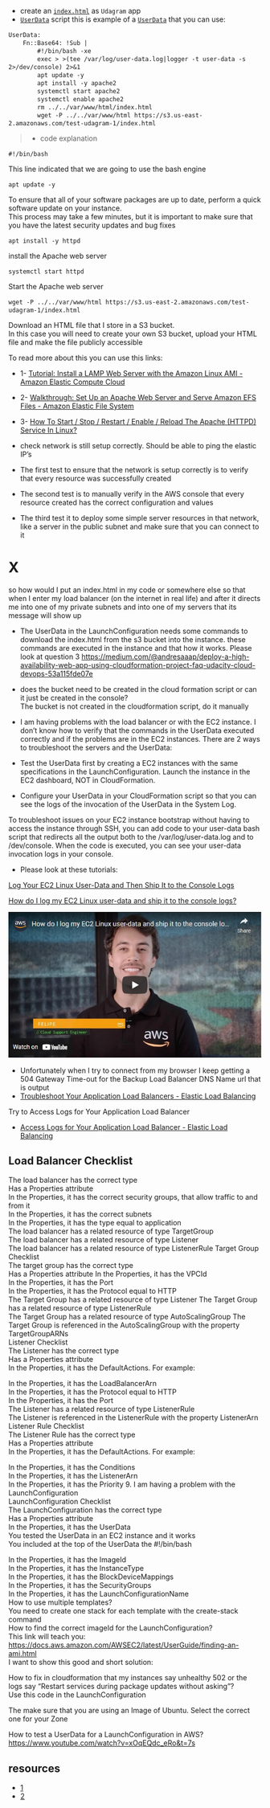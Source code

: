 * create an [`index.html`](./index.html) as `Udagram` app
* [`UserData`](./script.yml) script this is example of a [`UserData`](./script.yml) that you can use:
```
UserData: 
    Fn::Base64: !Sub |
        #!/bin/bash -xe
        exec > >(tee /var/log/user-data.log|logger -t user-data -s 2>/dev/console) 2>&1
        apt update -y
        apt install -y apache2
        systemctl start apache2
        systemctl enable apache2
        rm ../../var/www/html/index.html
        wget -P ../../var/www/html https://s3.us-east-2.amazonaws.com/test-udagram-1/index.html
  ```

> * code explanation

    #!/bin/bash
This line indicated that we are going to use the bash engine

    apt update -y
To ensure that all of your software packages are up to date, perform a quick software update on your instance.  
This process may take a few minutes, but it is important to make sure that you have the latest security updates and bug fixes

    apt install -y httpd
install the Apache web server

    systemctl start httpd
Start the Apache web server

    wget -P ../../var/www/html https://s3.us-east-2.amazonaws.com/test-udagram-1/index.html
Download an HTML file that I store in a S3 bucket.  
In this case you will need to create your own S3 bucket, upload your HTML file and make the file publicly accessible

To read more about this you can use this links:
* 1- [Tutorial: Install a LAMP Web Server with the Amazon Linux AMI - Amazon Elastic Compute Cloud](https://docs.aws.amazon.com/AWSEC2/latest/UserGuide/install-LAMP.html)
* 2- [Walkthrough: Set Up an Apache Web Server and Serve Amazon EFS Files - Amazon Elastic File System](https://docs.aws.amazon.com/efs/latest/ug/wt2-apache-web-server.html)
* 3- [How To Start / Stop / Restart / Enable / Reload The Apache (HTTPD) Service In Linux?](https://www.2daygeek.com/start-stop-restart-enable-reload-apache-httpd-web-server-service-in-linux/)


* check network is still setup correctly. Should be able to ping the elastic IP’s
* The first test to ensure that the network is setup correctly is to verify that every resource was successfully created
* The second test is to manually verify in the AWS console that every resource created has the correct configuration and values
* The third test it to deploy some simple server resources in that network, like a server in the public subnet and make sure that you can connect to it

# X
so how would I put an index.html in my code or somewhere else so that when I enter my load balancer (on the internet in real life) and after it directs me into one of my private subnets and into one of my servers that its message will show up

* The UserData in the LaunchConfiguration needs some commands to download the index.html from the s3 bucket into the instance. these commands are executed in the instance and that how it works. Please look at question 3 https://medium.com/@andresaaap/deploy-a-high-availability-web-app-using-cloudformation-project-faq-udacity-cloud-devops-53a115fde07e

* does the bucket need to be created in the cloud formation script or can it just be created in the console?  
The bucket is not created in the cloudformation script, do it manually


*  I am having problems with the load balancer or with the EC2 instance. 
 I don’t know how to verify that the commands in the UserData executed correctly and if the problems are in the EC2 instances.
There are 2 ways to troubleshoot the servers and the UserData:
* Test the UserData first by creating a EC2 instances with the same specifications in the LaunchConfiguration. Launch the instance in the EC2 dashboard, NOT in CloudFormation.
* Configure your UserData in your CloudFormation script so that you can see the logs of the invocation of the UserData in the System Log.


To troubleshoot issues on your EC2 instance bootstrap without having to access the instance through SSH, you can add code to your user-data bash script that redirects all the output both to the /var/log/user-data.log and to /dev/console. When the code is executed, you can see your user-data invocation logs in your console.

* Please look at these tutorials: 

[Log Your EC2 Linux User-Data and Then Ship It to the Console Logs](https://aws.amazon.com/premiumsupport/knowledge-center/ec2-linux-log-user-data/) 

[How do I log my EC2 Linux user-data and ship it to the console logs?  ](https://youtu.be/unMiTRw8JVE)

[![How do I log my EC2 Linux user-data and ship it to the console logs?](./image/youtube.jpg)](https://youtu.be/unMiTRw8JVE)


*  Unfortunately when I try to connect from my browser I keep getting a 504 Gateway Time-out for the Backup Load Balancer DNS Name url that is output
* [Troubleshoot Your Application Load Balancers - Elastic Load Balancing](https://docs.aws.amazon.com/elasticloadbalancing/latest/application/load-balancer-troubleshooting.html#http-504-issues)

Try to Access Logs for Your Application Load Balancer

* [Access Logs for Your Application Load Balancer - Elastic Load Balancing](https://docs.aws.amazon.com/elasticloadbalancing/latest/application/load-balancer-access-logs.html)

## Load Balancer Checklist 
The load balancer has the correct type  
Has a Properties attribute  
In the Properties, it has the correct security groups, that allow traffic to and from it  
In the Properties, it has the correct subnets  
In the Properties, it has the type equal to application  
The load balancer has a related resource of type TargetGroup  
The load balancer has a related resource of type Listener  
The load balancer has a related resource of type ListenerRule
Target Group Checklist   
The target group has the correct type   
Has a Properties attribute
In the Properties, it has the VPCId   
In the Properties, it has the Port   
In the Properties, it has the Protocol equal to HTTP   
The Target Group has a related resource of type Listener
The Target Group has a related resource of type ListenerRule   
The Target Group has a related resource of type AutoScalingGroup
The Target Group is referenced in the AutoScalingGroup with the property TargetGroupARNs   
Listener Checklist   
The Listener has the correct type   
Has a Properties attribute   
In the Properties, it has the DefaultActions. For example:   

In the Properties, it has the LoadBalancerArn   
In the Properties, it has the Protocol equal to HTTP   
In the Properties, it has the Port   
The Listener has a related resource of type ListenerRule   
The Listener is referenced in the ListenerRule with the property ListenerArn   
Listener Rule Checklist   
The Listener Rule has the correct type   
Has a Properties attribute   
In the Properties, it has the DefaultActions. For example:   

In the Properties, it has the Conditions   
In the Properties, it has the ListenerArn   
In the Properties, it has the Priority
9. I am having a problem with the LaunchConfiguration   
LaunchConfiguration Checklist   
The LaunchConfiguration has the correct type   
Has a Properties attribute   
In the Properties, it has the UserData   
You tested the UserData in an EC2 instance and it works   
You included at the top of the UserData the #!/bin/bash   

In the Properties, it has the ImageId   
In the Properties, it has the InstanceType   
In the Properties, it has the BlockDeviceMappings   
In the Properties, it has the SecurityGroups   
In the Properties, it has the LaunchConfigurationName   
How to use multiple templates?   
You need to create one stack for each template with the create-stack command   
How to find the correct imageId for the LaunchConfiguration?   
This link will teach you: https://docs.aws.amazon.com/AWSEC2/latest/UserGuide/finding-an-ami.html   
I want to show this good and short solution:   

How to fix in cloudformation that my instances say unhealthy 502 or the logs say “Restart services during package updates without asking”?   
Use this code in the LaunchConfiguration   

The make sure that you are using an Image of Ubuntu. Select the correct one for your Zone   

How to test a UserData for a LaunchConfiguration in AWS?   
https://www.youtube.com/watch?v=xOqEQdc_eRo&t=7s   





## resources
* [1](https://github.com/andresaaap?tab=repositories)
* [2](https://andresaaap.medium.com/deploy-a-high-availability-web-app-using-cloudformation-project-faq-udacity-cloud-devops-53a115fde07e)
